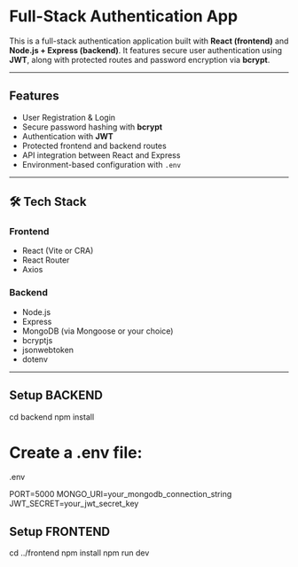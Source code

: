 # Full-Stack Authentication App

This is a full-stack authentication application built with **React (frontend)** and **Node.js + Express (backend)**. It features secure user authentication using **JWT**, along with protected routes and password encryption via **bcrypt**.

---

##  Features

-  User Registration & Login
-  Secure password hashing with **bcrypt**
-  Authentication with **JWT**
-  Protected frontend and backend routes
-  API integration between React and Express
-  Environment-based configuration with `.env`

---

## 🛠️ Tech Stack

### Frontend
- React (Vite or CRA)
- React Router
- Axios

### Backend
- Node.js
- Express
- MongoDB (via Mongoose or your choice)
- bcryptjs
- jsonwebtoken
- dotenv

---
## Setup BACKEND
cd backend
npm install

# Create a .env file:
.env

PORT=5000
MONGO_URI=your_mongodb_connection_string
JWT_SECRET=your_jwt_secret_key

## Setup FRONTEND
cd ../frontend
npm install
npm run dev





